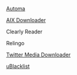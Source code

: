 [Automa](https://www.automa.site/)

[AIX Downloader](https://chrome.google.com/webstore/detail/aix-downloaderpicturevide/ggcihihkaidbkkolahhliaaepdjhngli/related)

Clearly Reader

Relingo

[Twitter Media Downloader](https://chrome.google.com/webstore/detail/twitter-media-downloader/cblpjenafgeohmnjknfhpdbdljfkndig)

[uBlacklist](https://raw.githubusercontent.com/cobaltdisco/Google-Chinese-Results-Blocklist/master/uBlacklist_subscription.txt)
